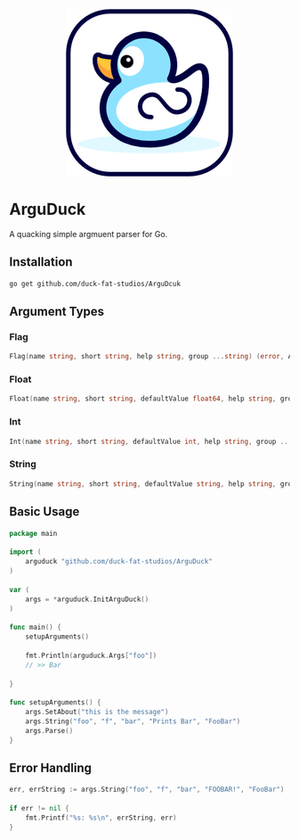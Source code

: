 <div style="text-align: center;">
<img src="./readmeassets/arguduck_300.png">
</div>

# ArguDuck
A quacking simple argmuent parser for Go.

## Installation
```bash
go get github.com/duck-fat-studios/ArguDcuk
```

## Argument Types

### Flag
 ```go
 Flag(name string, short string, help string, group ...string) (error, ArguDuckErrorString)
 ```

### Float
```go
Float(name string, short string, defaultValue float64, help string, group ...string) (error, ArguDuckErrorString)
```


### Int
```go
Int(name string, short string, defaultValue int, help string, group ...string) (error, ArguDuckErrorString) 
```

### String
```go
String(name string, short string, defaultValue string, help string, group ...string) (error, ArguDuckErrorString)
```


## Basic Usage
```go
package main

import (
    arguduck "github.com/duck-fat-studios/ArguDuck"
)

var (
    args = *arguduck.InitArguDuck()
)

func main() {
    setupArguments()

    fmt.Println(arguduck.Args["foo"])
    // >> Bar

}

func setupArguments() {
    args.SetAbout("this is the message")
    args.String("foo", "f", "bar", "Prints Bar", "FooBar")
    args.Parse()
}

```
## Error Handling
```go
err, errString := args.String("foo", "f", "bar", "FOOBAR!", "FooBar")

if err != nil {
    fmt.Printf("%s: %s\n", errString, err)
}
```